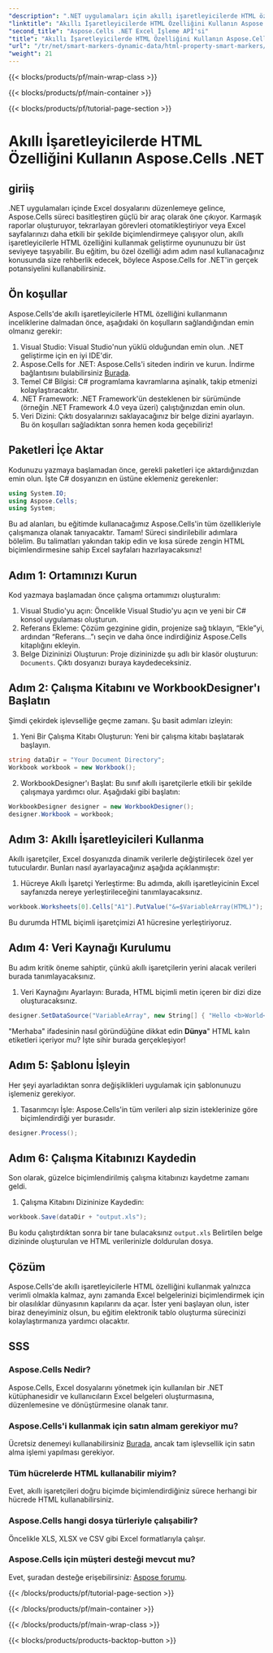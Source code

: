 ```yaml
---
"description": ".NET uygulamaları için akıllı işaretleyicilerde HTML özelliğini kullanmaya ilişkin bu adım adım eğitimle Aspose.Cells'in gücünü açığa çıkarın."
"linktitle": "Akıllı İşaretleyicilerde HTML Özelliğini Kullanın Aspose.Cells .NET"
"second_title": "Aspose.Cells .NET Excel İşleme API'si"
"title": "Akıllı İşaretleyicilerde HTML Özelliğini Kullanın Aspose.Cells .NET"
"url": "/tr/net/smart-markers-dynamic-data/html-property-smart-markers/"
"weight": 21
---
```


{{< blocks/products/pf/main-wrap-class >}}

{{< blocks/products/pf/main-container >}}

{{< blocks/products/pf/tutorial-page-section >}}

# Akıllı İşaretleyicilerde HTML Özelliğini Kullanın Aspose.Cells .NET

## giriiş
.NET uygulamaları içinde Excel dosyalarını düzenlemeye gelince, Aspose.Cells süreci basitleştiren güçlü bir araç olarak öne çıkıyor. Karmaşık raporlar oluşturuyor, tekrarlayan görevleri otomatikleştiriyor veya Excel sayfalarınızı daha etkili bir şekilde biçimlendirmeye çalışıyor olun, akıllı işaretleyicilerle HTML özelliğini kullanmak geliştirme oyununuzu bir üst seviyeye taşıyabilir. Bu eğitim, bu özel özelliği adım adım nasıl kullanacağınız konusunda size rehberlik edecek, böylece Aspose.Cells for .NET'in gerçek potansiyelini kullanabilirsiniz.
## Ön koşullar
Aspose.Cells'de akıllı işaretleyicilerle HTML özelliğini kullanmanın inceliklerine dalmadan önce, aşağıdaki ön koşulların sağlandığından emin olmanız gerekir:
1. Visual Studio: Visual Studio'nun yüklü olduğundan emin olun. .NET geliştirme için en iyi IDE'dir.
2. Aspose.Cells for .NET: Aspose.Cells'i siteden indirin ve kurun. İndirme bağlantısını bulabilirsiniz [Burada](https://releases.aspose.com/cells/net/).
3. Temel C# Bilgisi: C# programlama kavramlarına aşinalık, takip etmenizi kolaylaştıracaktır. 
4. .NET Framework: .NET Framework'ün desteklenen bir sürümünde (örneğin .NET Framework 4.0 veya üzeri) çalıştığınızdan emin olun.
5. Veri Dizini: Çıktı dosyalarınızı saklayacağınız bir belge dizini ayarlayın. 
Bu ön koşulları sağladıktan sonra hemen koda geçebiliriz!
## Paketleri İçe Aktar
Kodunuzu yazmaya başlamadan önce, gerekli paketleri içe aktardığınızdan emin olun. İşte C# dosyanızın en üstüne eklemeniz gerekenler:
```csharp
using System.IO;
using Aspose.Cells;
using System;
```
Bu ad alanları, bu eğitimde kullanacağımız Aspose.Cells'in tüm özellikleriyle çalışmanıza olanak tanıyacaktır.
Tamam! Süreci sindirilebilir adımlara bölelim. Bu talimatları yakından takip edin ve kısa sürede zengin HTML biçimlendirmesine sahip Excel sayfaları hazırlayacaksınız!
## Adım 1: Ortamınızı Kurun
Kod yazmaya başlamadan önce çalışma ortamımızı oluşturalım:
1. Visual Studio'yu açın: Öncelikle Visual Studio'yu açın ve yeni bir C# konsol uygulaması oluşturun.
2. Referans Ekleme: Çözüm gezginine gidin, projenize sağ tıklayın, “Ekle”yi, ardından “Referans…”ı seçin ve daha önce indirdiğiniz Aspose.Cells kitaplığını ekleyin.
3. Belge Dizininizi Oluşturun: Proje dizininizde şu adlı bir klasör oluşturun: `Documents`. Çıktı dosyanızı buraya kaydedeceksiniz.
## Adım 2: Çalışma Kitabını ve WorkbookDesigner'ı Başlatın
Şimdi çekirdek işlevselliğe geçme zamanı. Şu basit adımları izleyin:
1. Yeni Bir Çalışma Kitabı Oluşturun: Yeni bir çalışma kitabı başlatarak başlayın.
```csharp
string dataDir = "Your Document Directory";
Workbook workbook = new Workbook();
```
2. WorkbookDesigner'ı Başlat: Bu sınıf akıllı işaretçilerle etkili bir şekilde çalışmaya yardımcı olur. Aşağıdaki gibi başlatın:
```csharp
WorkbookDesigner designer = new WorkbookDesigner();
designer.Workbook = workbook;
```
## Adım 3: Akıllı İşaretleyicileri Kullanma
Akıllı işaretçiler, Excel dosyanızda dinamik verilerle değiştirilecek özel yer tutuculardır. Bunları nasıl ayarlayacağınız aşağıda açıklanmıştır:
1. Hücreye Akıllı İşaretçi Yerleştirme: Bu adımda, akıllı işaretleyicinin Excel sayfanızda nereye yerleştirileceğini tanımlayacaksınız.
```csharp
workbook.Worksheets[0].Cells["A1"].PutValue("&=$VariableArray(HTML)");
```
Bu durumda HTML biçimli işaretçimizi A1 hücresine yerleştiriyoruz.
## Adım 4: Veri Kaynağı Kurulumu
Bu adım kritik öneme sahiptir, çünkü akıllı işaretçilerin yerini alacak verileri burada tanımlayacaksınız.
1. Veri Kaynağını Ayarlayın: Burada, HTML biçimli metin içeren bir dizi dize oluşturacaksınız.
```csharp
designer.SetDataSource("VariableArray", new String[] { "Hello <b>World</b>", "Arabic", "Hindi", "Urdu", "French" });
```
"Merhaba" ifadesinin nasıl göründüğüne dikkat edin <b>Dünya</b>" HTML kalın etiketleri içeriyor mu? İşte sihir burada gerçekleşiyor!
## Adım 5: Şablonu İşleyin
Her şeyi ayarladıktan sonra değişiklikleri uygulamak için şablonunuzu işlemeniz gerekiyor.
1. Tasarımcıyı İşle: Aspose.Cells'in tüm verileri alıp sizin isteklerinize göre biçimlendirdiği yer burasıdır.
```csharp
designer.Process();
```
## Adım 6: Çalışma Kitabınızı Kaydedin
Son olarak, güzelce biçimlendirilmiş çalışma kitabınızı kaydetme zamanı geldi. 
1. Çalışma Kitabını Dizininize Kaydedin:
```csharp
workbook.Save(dataDir + "output.xls");
```
Bu kodu çalıştırdıktan sonra bir tane bulacaksınız `output.xls` Belirtilen belge dizininde oluşturulan ve HTML verilerinizle doldurulan dosya.
## Çözüm
Aspose.Cells'de akıllı işaretleyicilerle HTML özelliğini kullanmak yalnızca verimli olmakla kalmaz, aynı zamanda Excel belgelerinizi biçimlendirmek için bir olasılıklar dünyasının kapılarını da açar. İster yeni başlayan olun, ister biraz deneyiminiz olsun, bu eğitim elektronik tablo oluşturma sürecinizi kolaylaştırmanıza yardımcı olacaktır.
## SSS
### Aspose.Cells Nedir?
Aspose.Cells, Excel dosyalarını yönetmek için kullanılan bir .NET kütüphanesidir ve kullanıcıların Excel belgeleri oluşturmasına, düzenlemesine ve dönüştürmesine olanak tanır.
### Aspose.Cells'i kullanmak için satın almam gerekiyor mu?
Ücretsiz denemeyi kullanabilirsiniz [Burada](https://releases.aspose.com/), ancak tam işlevsellik için satın alma işlemi yapılması gerekiyor. 
### Tüm hücrelerde HTML kullanabilir miyim?
Evet, akıllı işaretçileri doğru biçimde biçimlendirdiğiniz sürece herhangi bir hücrede HTML kullanabilirsiniz.
### Aspose.Cells hangi dosya türleriyle çalışabilir?
Öncelikle XLS, XLSX ve CSV gibi Excel formatlarıyla çalışır.
### Aspose.Cells için müşteri desteği mevcut mu?
Evet, şuradan desteğe erişebilirsiniz: [Aspose forumu](https://forum.aspose.com/c/cells/9).

{{< /blocks/products/pf/tutorial-page-section >}}

{{< /blocks/products/pf/main-container >}}

{{< /blocks/products/pf/main-wrap-class >}}

{{< blocks/products/products-backtop-button >}}